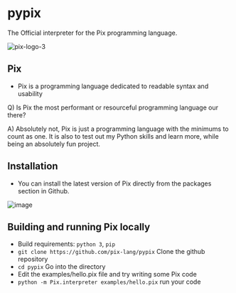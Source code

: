 # pypix
The Official interpreter for the Pix programming language.

![pix-logo-3](https://user-images.githubusercontent.com/77634274/133933804-9f5bba1f-0537-44da-b939-aca6f229faa4.jpeg)


## Pix
  - Pix is a programming language dedicated to readable syntax and usability

  Q) Is Pix the most performant or resourceful programming language our there?
  
  A) Absolutely not, Pix is just a programming language with the minimums to count as one.
  It is also to test out my Python skills and learn more, while being an absolutely fun project.

## Installation 
  - You can install the latest version of Pix directly from the packages section in Github.

![image](https://user-images.githubusercontent.com/77634274/133933845-7a8d1c4b-0345-4c62-bcf3-00ee2f3c1952.png)


## Building and running Pix locally
  - Build requirements: `python 3`, `pip`
  - `git clone https://github.com/pix-lang/pypix` Clone the github repository
  - `cd pypix` Go into the directory
  - Edit the examples/hello.pix file and try writing some Pix code
  - `python -m Pix.interpreter examples/hello.pix` run your code

